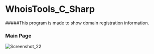 # WhoisTools_C_Sharp

#####This program is made to show domain registration information.

### Main Page

![Screenshot_22](https://user-images.githubusercontent.com/32311900/134998241-9879e6ae-201e-4936-95d3-2ade5abe197f.png)
